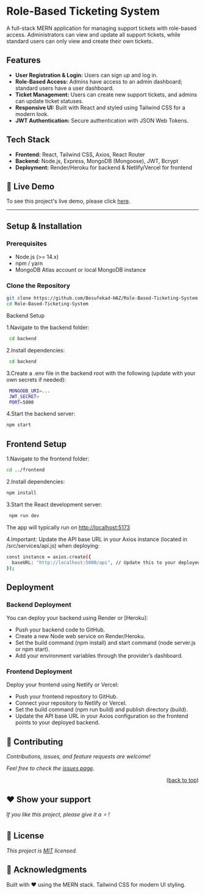 # Role-Based Ticketing System

A full-stack MERN application for managing support tickets with role-based access. Administrators can view and update all support tickets, while standard users can only view and create their own tickets.

## Features

- **User Registration & Login:** Users can sign up and log in.
- **Role-Based Access:** Admins have access to an admin dashboard; standard users have a user dashboard.
- **Ticket Management:** Users can create new support tickets, and admins can update ticket statuses.
- **Responsive UI:** Built with React and styled using Tailwind CSS for a modern look.
- **JWT Authentication:** Secure authentication with JSON Web Tokens.

## Tech Stack

- **Frontend:** React, Tailwind CSS, Axios, React Router
- **Backend:** Node.js, Express, MongoDB (Mongoose), JWT, Bcrypt
- **Deployment:** Render/Heroku for backend & Netlify/Vercel for frontend

## 🚀 Live Demo <a name="live-demo"></a>

To see this project's live demo, please click [here](https://role-based-ticketing.netlify.app/).

---

## Setup & Installation

### Prerequisites

- Node.js (>= 14.x)
- npm / yarn
- MongoDB Atlas account or local MongoDB instance

### Clone the Repository

```bash
git clone https://github.com/Besufekad-HAZ/Role-Based-Ticketing-System.git
cd Role-Based-Ticketing-System
```

Backend Setup

 1.Navigate to the backend folder:

 ```bash
  cd backend
 ```

 2.Install dependencies:

 ```bash
  cd backend
 ```

 3.Create a .env file in the backend root with the following (update with your own secrets if needed):

 ```bash
  MONGODB_URI=...
  JWT_SECRET=
  PORT=5000
 ```

 4.Start the backend server:

  ```bash
  npm start
  ```

## Frontend Setup

 1.Navigate to the frontend folder:

  ```bash
  cd ../frontend
  ```

 2.Install dependencies:

  ```bash
  npm install
  ```

3.Start the React development server:

 ```bash
  npm run dev
  ```

The app will typically run on <http://localhost:5173>

4.Important: Update the API base URL in your Axios instance (located in /src/services/api.js) when deploying:

```bash
const instance = axios.create({
  baseURL: "http://localhost:5000/api", // Update this to your deployed backend URL
});
```

## Deployment

### Backend Deployment

You can deploy your backend using Render or [Heroku]:

- Push your backend code to GitHub.
- Create a new Node web service on Render/Heroku.
- Set the build command (npm install) and start command (node server.js or npm start).
- Add your environment variables through the provider’s dashboard.

### Frontend Deployment

Deploy your frontend using Netlify or Vercel:

- Push your frontend repository to GitHub.
- Connect your repository to Netlify or Vercel.
- Set the build command (npm run build) and publish directory (build).
- Update the API base URL in your Axios configuration so the frontend points to your deployed backend.

## 🤝 Contributing <a name="contributing"></a>

_Contributions, issues, and feature requests are welcome!_

_Feel free to check the [issues page](https://github.com/Besufekad-HAZ/Chat-App/issues)._

<p align="right">(<a href="#readme-top">back to top</a>)</p>

## ❤️ Show your support <a name="️support"></a>

_If you like this project, please give it a ⭐️ !_

## 📝 License <a name="license"></a>

_This project is [MIT](./LICENSE) licensed._

## 🙏 Acknowledgments <a name="acknowledgments"></a>

Built with ❤️ using the MERN stack.
Tailwind CSS for modern UI styling.

